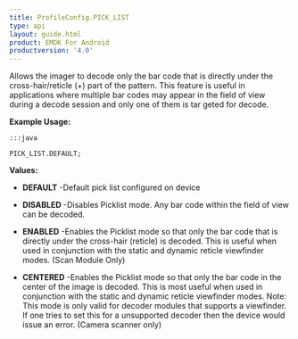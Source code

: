 ```yaml
---
title: ProfileConfig.PICK_LIST
type: api
layout: guide.html
product: EMDK For Android
productversion: '4.0'
---
```



Allows the imager to decode only the bar code that is directly under the cross-hair/reticle (+) part of the pattern. 
 This feature is useful in applications where multiple bar codes may appear in the field of view during a decode session and only one of them is tar geted for decode.



**Example Usage:**
	
	:::java
	
	PICK_LIST.DEFAULT;
	


**Values:**

* **DEFAULT** -Default pick list configured on device

* **DISABLED** -Disables Picklist mode. 
 Any bar code within the field of view can be decoded.

* **ENABLED** -Enables the Picklist mode so that only the bar code that is directly under the cross-hair (reticle) is decoded. 
 This is useful when used in conjunction with the static and dynamic reticle viewfinder modes. (Scan Module Only)

* **CENTERED** -Enables the Picklist mode so that only the bar code in the center of the image is decoded.
 This is most useful when used in conjunction with the static and dynamic reticle viewfinder modes.
 Note: This mode is only valid for decoder modules that supports a viewfinder.
 If one tries to set this for a unsupported decoder then the device would issue an error. (Camera scanner only)










